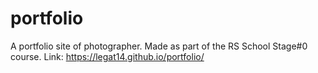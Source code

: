 # portfolio
A portfolio site of photographer. Made as part of the RS School Stage#0 course.
Link: https://legat14.github.io/portfolio/
